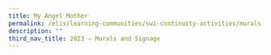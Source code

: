 ```yaml
---
title: My Angel Mother
permalink: /elis/learning-communities/swi-continuity-activities/murals-and-signage/my-angel-mother/
description: ""
third_nav_title: 2023 – Murals and Signage
---
```

